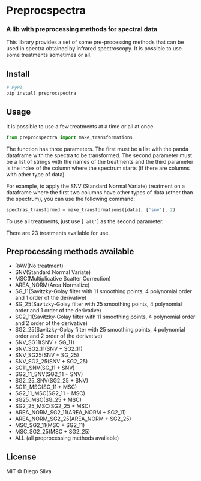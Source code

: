 # Preprocspectra
### A lib with preprocessing methods for spectral data

This library provides a set of some pre-processing methods that can be used in spectra obtained by infrared spectroscopy.
It is possible to use some treatments sometimes or all.

## Install
```sh
# PyPI
pip install preprocspectra
```

## Usage
It is possible to use a few treatments at a time or all at once.
```python
from preprocspectra import make_transformations
```
The function has three parameters. The first must be a list with the panda dataframe with the spectra to be transformed. The second parameter must be a list of strings with the names of the treatments and the third parameter is the index of the column where the spectrum starts (if there are columns with other type of data).

For example, to apply the SNV (Standard Normal Variate) treatment on a dataframe where the first two columns have other types of data (other than the spectrum), you can use the following command:
```python
spectras_transformed = make_transformations([data], ['snv'], 2)
```
To use all treatments, just use [`'all'`] as the second parameter.

There are 23 treatments available for use.

## Preprocessing methods available

- RAW(No treatment)
- SNV(Standard Normal Variate)
- MSC(Multiplicative Scatter Correction)
- AREA_NORM(Area Normalize)
- SG_11(Savitzky-Golay filter with 11 smoothing points, 4 polynomial order and 1 order of the derivative)
- SG_25(Savitzky-Golay filter with 25 smoothing points, 4 polynomial order and 1 order of the derivative)
- SG2_11(Savitzky-Golay filter with 11 smoothing points, 4 polynomial order and 2 order of the derivative)
- SG2_25(Savitzky-Golay filter with 25 smoothing points, 4 polynomial order and 2 order of the derivative)
- SNV_SG11(SNV + SG_11)
- SNV_SG2_11(SNV + SG2_11)
- SNV_SG25(SNV + SG_25)
- SNV_SG2_25(SNV + SG2_25)
- SG11_SNV(SG_11 + SNV)
- SG2_11_SNV(SG2_11 + SNV)
- SG2_25_SNV(SG2_25 + SNV)
- SG11_MSC(SG_11 + MSC)
- SG2_11_MSC(SG2_11 + MSC)
- SG25_MSC(SG_25 + MSC)
- SG2_25_MSC(SG2_25 + MSC)
- AREA_NORM_SG2_11(AREA_NORM + SG2_11)
- AREA_NORM_SG2_25(AREA_NORM + SG2_25)
- MSC_SG2_11(MSC + SG2_11)
- MSC_SG2_25(MSC + SG2_25)
- ALL (all preprocessing methods available)


## License
MIT © Diego Silva